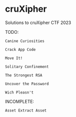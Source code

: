 # cruXipher
Solutions to cruXipher CTF 2023

TODO:

    Canine Curiosities

    Crack App Code

    Move It!

    Solitary Confinement

    The Strongest RSA

    Uncover the Password

    Wich Pleasn't


INCOMPLETE:

    Asset Extract Asset
